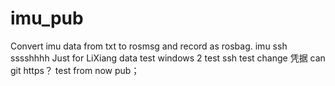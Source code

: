 # imu_pub
Convert imu data from txt to rosmsg and record as rosbag.  imu ssh sssshhhh
Just for LiXiang data
test windows 2
test ssh
test change 凭据 can git https？
test from now pub；